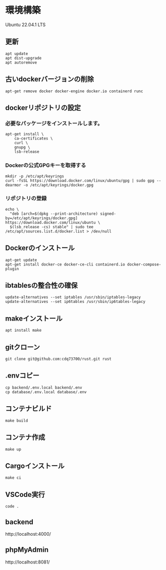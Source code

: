 # 環境構築

Ubuntu 22.04.1 LTS

## 更新

```
apt update
apt dist-upgrade
apt autoremove
```

## 古いdockerバージョンの削除

```
apt-get remove docker docker-engine docker.io containerd runc
```

## dockerリポジトリの設定

### 必要なパッケージをインストールします。

```
apt-get install \
    ca-certificates \
    curl \
    gnupg \
    lsb-release
```

### Dockerの公式GPGキーを取得する

```
mkdir -p /etc/apt/keyrings
curl -fsSL https://download.docker.com/linux/ubuntu/gpg | sudo gpg --dearmor -o /etc/apt/keyrings/docker.gpg
```

### リポジトリの登録

```
echo \
  "deb [arch=$(dpkg --print-architecture) signed-by=/etc/apt/keyrings/docker.gpg] https://download.docker.com/linux/ubuntu \
  $(lsb_release -cs) stable" | sudo tee /etc/apt/sources.list.d/docker.list > /dev/null
```

## Dockerのインストール

```
apt-get update
apt-get install docker-ce docker-ce-cli containerd.io docker-compose-plugin
```

## ibtablesの整合性の確保

```
update-alternatives --set iptables /usr/sbin/iptables-legacy
update-alternatives --set ip6tables /usr/sbin/ip6tables-legacy
```

## makeインストール

```
apt install make
```

## gitクローン

```
git clone git@github.com:cdq73700/rust.git rust
```

## .envコピー

```
cp backend/.env.local backend/.env
cp database/.env.local database/.env
```

## コンテナビルド

```
make build
```

## コンテナ作成

```
make up
```

## Cargoインストール

```
make ci
```

## VSCode実行

```
code .
```

## backend

http://localhost:4000/

## phpMyAdmin

http://localhost:8081/